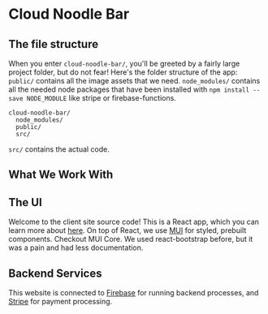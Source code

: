 # Cloud Noodle Bar

## The file structure

When you enter `cloud-noodle-bar/`, you'll be greeted by a fairly large project folder, but do not fear! Here's the folder structure of the app: `public/` contains all the image assets that we need. `node_modules/` contains all the needed node packages that have been installed with `npm install --save NODE_MODULE` like stripe or firebase-functions.

```
cloud-noodle-bar/
  node_modules/
  public/
  src/
```
`src/` contains the actual code. 

## What We Work With

## The UI

Welcome to the client site source code! This is a React app, which you can learn more about [here](https://reactjs.org). On top of React, we use [MUI](https://mui.com) for styled, prebuilt components. Checkout MUI Core. We used react-bootstrap before, but it was a pain and had less documentation.

## Backend Services
This website is connected to [Firebase](https://firebase.google.com) for running backend processes, and [Stripe](https://stripe.com) for payment processing. 
